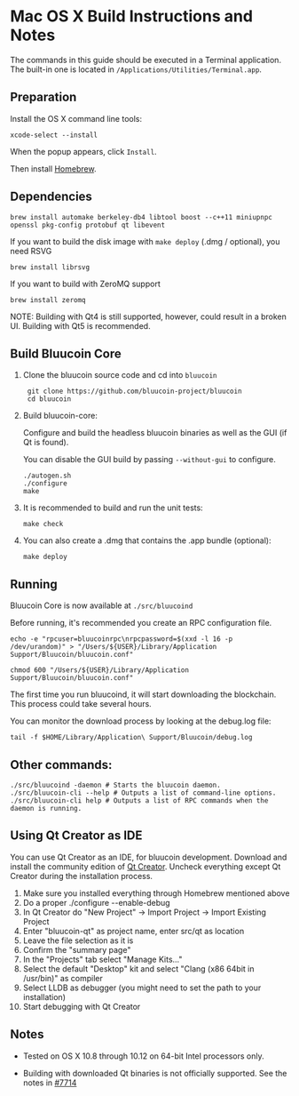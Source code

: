 Mac OS X Build Instructions and Notes
====================================
The commands in this guide should be executed in a Terminal application.
The built-in one is located in `/Applications/Utilities/Terminal.app`.

Preparation
-----------
Install the OS X command line tools:

`xcode-select --install`

When the popup appears, click `Install`.

Then install [Homebrew](https://brew.sh).

Dependencies
----------------------

    brew install automake berkeley-db4 libtool boost --c++11 miniupnpc openssl pkg-config protobuf qt libevent

If you want to build the disk image with `make deploy` (.dmg / optional), you need RSVG

    brew install librsvg

If you want to build with ZeroMQ support
    
    brew install zeromq

NOTE: Building with Qt4 is still supported, however, could result in a broken UI. Building with Qt5 is recommended.

Build Bluucoin Core
------------------------

1. Clone the bluucoin source code and cd into `bluucoin`

        git clone https://github.com/bluucoin-project/bluucoin
        cd bluucoin

2.  Build bluucoin-core:

    Configure and build the headless bluucoin binaries as well as the GUI (if Qt is found).

    You can disable the GUI build by passing `--without-gui` to configure.

        ./autogen.sh
        ./configure
        make

3.  It is recommended to build and run the unit tests:

        make check

4.  You can also create a .dmg that contains the .app bundle (optional):

        make deploy

Running
-------

Bluucoin Core is now available at `./src/bluucoind`

Before running, it's recommended you create an RPC configuration file.

    echo -e "rpcuser=bluucoinrpc\nrpcpassword=$(xxd -l 16 -p /dev/urandom)" > "/Users/${USER}/Library/Application Support/Bluucoin/bluucoin.conf"

    chmod 600 "/Users/${USER}/Library/Application Support/Bluucoin/bluucoin.conf"

The first time you run bluucoind, it will start downloading the blockchain. This process could take several hours.

You can monitor the download process by looking at the debug.log file:

    tail -f $HOME/Library/Application\ Support/Bluucoin/debug.log

Other commands:
-------

    ./src/bluucoind -daemon # Starts the bluucoin daemon.
    ./src/bluucoin-cli --help # Outputs a list of command-line options.
    ./src/bluucoin-cli help # Outputs a list of RPC commands when the daemon is running.

Using Qt Creator as IDE
------------------------
You can use Qt Creator as an IDE, for bluucoin development.
Download and install the community edition of [Qt Creator](https://www.qt.io/download/).
Uncheck everything except Qt Creator during the installation process.

1. Make sure you installed everything through Homebrew mentioned above
2. Do a proper ./configure --enable-debug
3. In Qt Creator do "New Project" -> Import Project -> Import Existing Project
4. Enter "bluucoin-qt" as project name, enter src/qt as location
5. Leave the file selection as it is
6. Confirm the "summary page"
7. In the "Projects" tab select "Manage Kits..."
8. Select the default "Desktop" kit and select "Clang (x86 64bit in /usr/bin)" as compiler
9. Select LLDB as debugger (you might need to set the path to your installation)
10. Start debugging with Qt Creator

Notes
-----

* Tested on OS X 10.8 through 10.12 on 64-bit Intel processors only.

* Building with downloaded Qt binaries is not officially supported. See the notes in [#7714](https://github.com/bitcoin/bitcoin/issues/7714)
